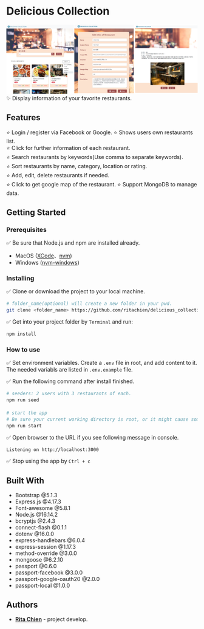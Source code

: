 # Delicious Collection
![demo.png](./Demo.png)
<br>
:sparkles: Display information of your favorite restaurants.  

## Features  
:star: Login / register via Facebook or Google.
:star: Shows users own restaurants list.  
:star: Click for further information of each restaurant.  
:star: Search restaurants by keywords(Use comma to separate keywords).  
:star: Sort restaurants by name, category, location or rating.  
:star: Add, edit, delete restaurants if needed.  
:star: Click to get google map of the restaurant.
:star: Support MongoDB to manage data.  

## Getting Started
### Prerequisites
:white_check_mark: Be sure that Node.js and npm are installed already.  
- MacOS ([XCode](https://developer.apple.com/xcode/)、[nvm](https://github.com/nvm-sh/nvm))
- Windows ([nvm-windows](https://github.com/coreybutler/nvm-windows/releases))

### Installing

:white_check_mark: Clone or download the project to your local machine.  
```bash
# folder_name(optional) will create a new folder in your pwd.
git clone <folder_name> https://github.com/ritachien/delicious_collection.git
```
:white_check_mark: Get into your project folder by `Terminal` and run:  
```bash
npm install
```

### How to use  
:white_check_mark: Set environment variables. Create a `.env` file in root, and add content to it. The needed variabls are listed in `.env.example` file.  

:white_check_mark: Run the following command after install finished.  
```bash
# seeders: 2 users with 3 restaurants of each.
npm run seed

# start the app
# Be sure your current working directory is root, or it might cause some path loading error!
npm run start
```
:white_check_mark: Open browser to the URL if you see following message in console.  
```bash
Listening on http://localhost:3000
```
:white_check_mark: Stop using the app by `Ctrl + c`  

## Built With
* Bootstrap @5.1.3
* Express.js @4.17.3
* Font-awesome @5.8.1
* Node.js @16.14.2
* bcryptjs @2.4.3
* connect-flash @0.1.1
* dotenv @16.0.0
* express-handlebars @6.0.4
* express-session @1.17.3
* method-override @3.0.0
* mongoose @6.2.10
* passport @0.6.0
* passport-facebook @3.0.0
* passport-google-oauth20 @2.0.0
* passport-local @1.0.0

## Authors
* [**Rita Chien**](https://github.com/ritachien) - project develop.  

